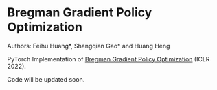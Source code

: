 # Bregman Gradient Policy Optimization
Authors: Feihu Huang*, Shangqian Gao* and Huang Heng

PyTorch Implementation of [Bregman Gradient Policy Optimization](https://openreview.net/pdf?id=ZU-zFnTum1N) (ICLR 2022).

Code will be updated soon.
